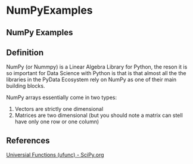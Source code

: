 # NumPyExamples

## NumPy Examples

## Definition
NumPy (or Nummpy) is a Linear Algebra Library for Python, the reson it is so important for Data Science with Python is that is that almost all the the libraries in the PyData Ecosystem rely on
NumPy as one of their main building blocks.

NumPy arrays essentially come in two types:
1. Vectors are strictly one dimensional
2. Matrices are two dimensional (but you should note a matrix can stell have only one row or one column)

## References   
[Universial Functions (ufunc) - SciPy.org](https://docs.scipy.org/doc/numpy/reference/ufuncs.html)
